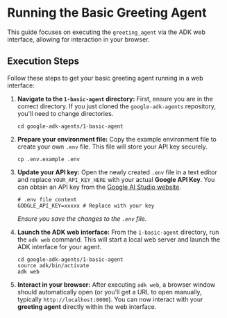 Running the Basic Greeting Agent
======================================

This guide focuses on executing the `greeting_agent` via the ADK web interface, allowing for interaction in your browser.

Execution Steps
---------------

Follow these steps to get your basic greeting agent running in a web interface:

1.  **Navigate to the `1-basic-agent` directory:** First, ensure you are in the correct directory. If you just cloned the `google-adk-agents` repository, you'll need to change directories.

    ```
    cd google-adk-agents/1-basic-agent

    ```

2.  **Prepare your environment file:** Copy the example environment file to create your own `.env` file. This file will store your API key securely.

    ```
    cp .env.example .env

    ```

3.  **Update your API key:** Open the newly created `.env` file in a text editor and replace `YOUR_API_KEY_HERE` with your actual **Google API Key**. You can obtain an API key from the [Google AI Studio website](https://aistudio.google.com/app/apikey "null").

    ```
    # .env file content
    GOOGLE_API_KEY=xxxxx # Replace with your key

    ```

    *Ensure you save the changes to the `.env` file.*

4.  **Launch the ADK web interface:** From the `1-basic-agent` directory, run the `adk web` command. This will start a local web server and launch the ADK interface for your agent.

    ```
    cd google-adk-agents/1-basic-agent
    source adk/bin/activate 
    adk web

    ```

5.  **Interact in your browser:** After executing `adk web`, a browser window should automatically open (or you'll get a URL to open manually, typically `http://localhost:8000`). You can now interact with your **greeting agent** directly within the web interface.
